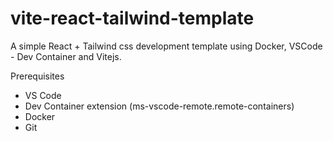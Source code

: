 # vite-react-tailwind-template

A simple React + Tailwind css development template using Docker, VSCode - Dev Container and Vitejs.

Prerequisites

-   VS Code
-   Dev Container extension (ms-vscode-remote.remote-containers)
-   Docker
-   Git

